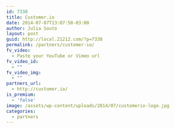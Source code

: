 ```yaml
---
id: 7338
title: Customer.io
date: 2014-07-07T13:07:58-03:00
author: Julia Souto
layout: post
guid: http://local.21212.com/?p=7338
permalink: /partners/customer-io/
fv_video:
  - Paste your YouTube or Vimeo url
fv_video_id:
  - ""
fv_video_img:
  - ""
partners_url:
  - http://customer.io/
is_premium:
  - 'false'
image: /assets/wp-content/uploads/2014/07/customerio-logo.jpg
categories:
  - partners
---
```

